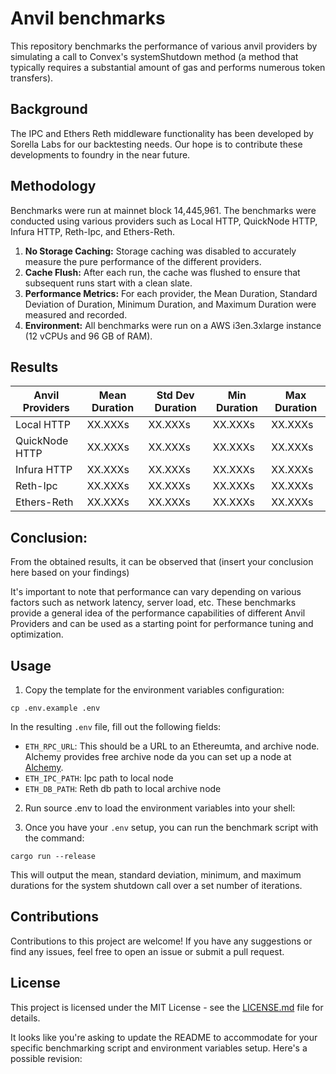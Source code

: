 # Anvil benchmarks

This repository benchmarks the performance of various anvil providers by simulating a call to Convex's systemShutdown method (a method that typically requires a substantial amount of gas and performs numerous token transfers).

## Background

The IPC and Ethers Reth middleware functionality has been developed by Sorella Labs for our backtesting needs. Our hope is to contribute these developments to foundry in the near future.

## Methodology

Benchmarks were run at mainnet block 14,445,961. The benchmarks were conducted using various providers such as Local HTTP, QuickNode HTTP, Infura HTTP, Reth-Ipc, and Ethers-Reth.

1. **No Storage Caching:** Storage caching was disabled to accurately measure the pure performance of the different providers.
2. **Cache Flush:** After each run, the cache was flushed to ensure that subsequent runs start with a clean slate.
3. **Performance Metrics:** For each provider, the Mean Duration, Standard Deviation of Duration, Minimum Duration, and Maximum Duration were measured and recorded.
4. **Environment:** All benchmarks were run on a AWS i3en.3xlarge instance (12 vCPUs and 96 GB of RAM).

## Results

| Anvil Providers | Mean Duration | Std Dev Duration | Min Duration | Max Duration |
| --------------- | ------------- | ---------------- | ------------ | ------------ |
| Local HTTP      | XX.XXXs       | XX.XXXs          | XX.XXXs      | XX.XXXs      |
| QuickNode HTTP  | XX.XXXs       | XX.XXXs          | XX.XXXs      | XX.XXXs      |
| Infura HTTP     | XX.XXXs       | XX.XXXs          | XX.XXXs      | XX.XXXs      |
| Reth-Ipc        | XX.XXXs       | XX.XXXs          | XX.XXXs      | XX.XXXs      |
| Ethers-Reth     | XX.XXXs       | XX.XXXs          | XX.XXXs      | XX.XXXs      |

## Conclusion:

From the obtained results, it can be observed that (insert your conclusion here based on your findings)

It's important to note that performance can vary depending on various factors such as network latency, server load, etc. These benchmarks provide a general idea of the performance capabilities of different Anvil Providers and can be used as a starting point for performance tuning and optimization.

## Usage

1. Copy the template for the environment variables configuration:

```
cp .env.example .env
```

In the resulting `.env` file, fill out the following fields:

- `ETH_RPC_URL`: This should be a URL to an Ethereumta, and archive node. Alchemy provides free archive node da you can set up a node at [Alchemy](https://www.alchemy.com/).
- `ETH_IPC_PATH`: Ipc path to local node
- `ETH_DB_PATH`: Reth db path to local archive node

2. Run source .env to load the environment variables into your shell:

3. Once you have your `.env` setup, you can run the benchmark script with the command:

```
cargo run --release
```

This will output the mean, standard deviation, minimum, and maximum durations for the system shutdown call over a set number of iterations.

## Contributions

Contributions to this project are welcome! If you have any suggestions or find any issues, feel free to open an issue or submit a pull request.

## License

This project is licensed under the MIT License - see the [LICENSE.md](LICENSE.md) file for details.

It looks like you're asking to update the README to accommodate for your specific benchmarking script and environment variables setup. Here's a possible revision:
